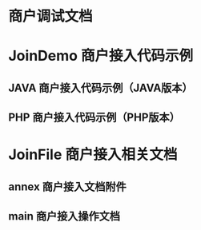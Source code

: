 # 商户调试文档

# JoinDemo 商户接入代码示例

## JAVA 商户接入代码示例（JAVA版本）
## PHP 商户接入代码示例（PHP版本）

# JoinFile 商户接入相关文档

## annex 商户接入文档附件
## main  商户接入操作文档